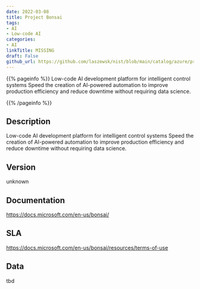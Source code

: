 ```yaml
---
date: 2022-03-08
title: Project Bonsai
tags: 
- AI
- Low-code AI
categories: 
- AI
linkTitle: MISSING
draft: False         
github_url: https://github.com/laszewsk/nist/blob/main/catalog/azure/project_bonsai.yaml
---
```


{{% pageinfo %}}
Low-code AI development platform for intelligent control systems
Speed the creation of AI-powered automation to improve production
efficiency and reduce downtime without requiring data science.

{{% /pageinfo %}}

## Description

Low-code AI development platform for intelligent control systems
Speed the creation of AI-powered automation to improve production
efficiency and reduce downtime without requiring data science.


## Version

unknown

## Documentation

https://docs.microsoft.com/en-us/bonsai/

## SLA

https://docs.microsoft.com/en-us/bonsai/resources/terms-of-use

## Data

tbd
